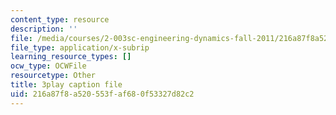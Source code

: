 ```yaml
---
content_type: resource
description: ''
file: /media/courses/2-003sc-engineering-dynamics-fall-2011/216a87f8a520553faf680f53327d82c2_63sIgMvBuEQ.vtt
file_type: application/x-subrip
learning_resource_types: []
ocw_type: OCWFile
resourcetype: Other
title: 3play caption file
uid: 216a87f8-a520-553f-af68-0f53327d82c2
---
```


